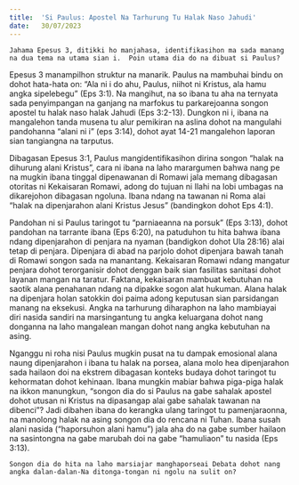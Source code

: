 ```yaml
---
title:  'Si Paulus: Apostel Na Tarhurung Tu Halak Naso Jahudi'
date:   30/07/2023
---
```


`Jahama Epesus 3, ditikki ho manjahasa, identifikasihon ma sada manang na dua tema na utama sian i.  Poin utama dia do na dibuat si Paulus?`

Epesus 3 manampilhon struktur na manarik. Paulus na mambuhai bindu on dohot hata-hata on: “Ala ni i do ahu, Paulus, niihot ni Kristus, ala hamu angka sipelebegu” (Eps 3:1). Na mangihut, na so ibana tu aha na ternyata sada penyimpangan na ganjang na marfokus tu parkarejoanna songon apostel tu halak naso halak Jahudi (Eps 3:2-13). Dungkon ni i, ibana na mangalehon tanda musena tu alur pemikiran na aslina dohot na mangulahi pandohanna “alani ni i” (eps 3:14), dohot ayat 14-21 mangalehon laporan sian tangiangna na tarputus.

Dibagasan Epesus 3:1, Paulus mangidentifikasihon dirina songon “halak na dihurung  alani  Kristus”, cara ni ibana na laho marargumen bahwa nang pe na mugkin ibana tinggal dipenawanan di Romawi jala memang dibagasan otoritas ni Kekaisaran Romawi, adong do tujuan ni Ilahi na lobi umbagas na dikarejohon dibagasan ngoluna. Ibana ndang na tawanan ni Roma alai “halak na dipenjarahon alani Kristus Jesus” (bandingkon dohot Eps 4:1).

Pandohan ni si Paulus taringot tu “parniaeanna na porsuk” (Eps 3:13), dohot pandohan na tarrante ibana (Eps 6:20), na patuduhon tu hita bahwa ibana ndang dipenjarahon di penjara na nyaman (bandigkon dohot Ula 28:16) alai tetap di penjara. Dipenjara di abad na parjolo dohot dipenjara bawah tanah di Romawi songon sada na manantang. Kekaisaran Romawi  ndang mangatur penjara dohot terorganisir dohot denggan baik sian fasilitas sanitasi dohot layanan mangan na taratur. Faktana, kekaisaran mambuat kebutuhan na saotik alana penahanan ndang na dipakke sogon alat hukuman. Alana halak na dipenjara holan satokkin doi paima adong keputusan sian parsidangan manang na eksekusi. Angka na tarhurung diharaphon na laho mambiayai diri nasida sandiri na marsingantung tu angka keluargana dohot nang donganna na laho mangalean mangan dohot nang angka kebutuhan na asing.

Nganggu ni roha nisi Paulus mugkin pusat na tu dampak emosional alana naung dipenjarahon i ibana tu halak na porsea, alana molo hea dipenjarahon sada hailaon doi na ekstrem dibagasan konteks budaya dohot taringot tu kehormatan dohot kehinaan. Ibana mungkin mabiar bahwa piga-piga halak na ikkon manungkun, “songon dia do si Paulus na gabe sahalak apostel dohot utusan ni Kristus na dipasangap alai gabe sahalak tawanan na dibenci”? Jadi dibahen ibana do kerangka ulang taringot tu pamenjaraonna, na manolong halak na asing songon dia do rencana ni Tuhan. Ibana susah alani nasida (“haporsuhon alani hamu”) jala aha do na gabe sumber hailaon na sasintongna na gabe marubah doi na gabe “hamuliaon” tu nasida (Eps 3:13).

`Songon dia do hita na laho marsiajar manghaporseai Debata dohot nang angka dalan-dalan-Na ditonga-tongan ni ngolu na sulit on?`